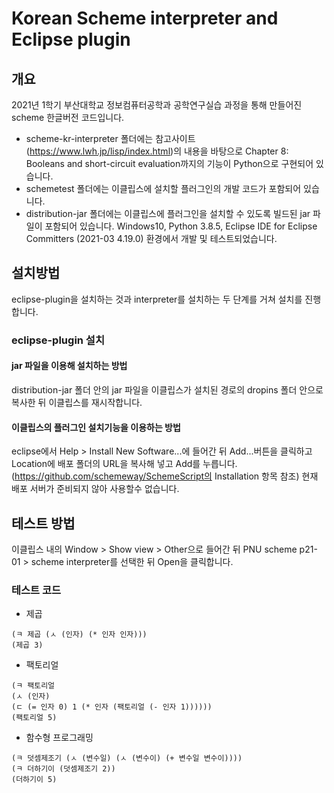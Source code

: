 # Korean Scheme interpreter and Eclipse plugin
## 개요
2021년 1학기 부산대학교 정보컴퓨터공학과 공학연구실습 과정을 통해 만들어진 scheme 한글버전 코드입니다.
* scheme-kr-interpreter 폴더에는 참고사이트(https://www.lwh.jp/lisp/index.html)의 내용을 바탕으로 Chapter 8: Booleans and short-circuit evaluation까지의 기능이 Python으로 구현되어 있습니다.
* schemetest 폴더에는 이클립스에 설치할 플러그인의 개발 코드가 포함되어 있습니다.
* distribution-jar 폴더에는 이클립스에 플러그인을 설치할 수 있도록 빌드된 jar 파일이 포함되어 있습니다.
Windows10, Python 3.8.5, Eclipse IDE for Eclipse Committers (2021-03 4.19.0) 환경에서 개발 및 테스트되었습니다.

## 설치방법
eclipse-plugin을 설치하는 것과 interpreter를 설치하는 두 단계를 거쳐 설치를 진행합니다.
### eclipse-plugin 설치
#### jar 파일을 이용해 설치하는 방법
distribution-jar 폴더 안의 jar 파일을 이클립스가 설치된 경로의 dropins 폴더 안으로 복사한 뒤 이클립스를 재시작합니다.
#### 이클립스의 플러그인 설치기능을 이용하는 방법
eclipse에서 Help > Install New Software...에 들어간 뒤 Add...버튼을 클릭하고 Location에 배포 폴더의 URL을 복사해 넣고 Add를 누릅니다.
(https://github.com/schemeway/SchemeScript의 Installation 항목 참조)
현재 배포 서버가 준비되지 않아 사용할수 없습니다.

## 테스트 방법
이클립스 내의 Window > Show view > Other으로 들어간 뒤 PNU scheme p21-01 > scheme interpreter를 선택한 뒤 Open을 클릭합니다.
### 테스트 코드
* 제곱
```
(ㅋ 제곱 (ㅅ (인자) (* 인자 인자)))
(제곱 3)
```
* 팩토리얼
```
(ㅋ 팩토리얼
(ㅅ (인자)
(ㄷ (= 인자 0) 1 (* 인자 (팩토리얼 (- 인자 1))))))
(팩토리얼 5)
```
* 함수형 프로그래밍
```
(ㅋ 덧셈제조기 (ㅅ (변수일) (ㅅ (변수이) (+ 변수일 변수이))))
(ㅋ 더하기이 (덧셈제조기 2))
(더하기이 5)
```